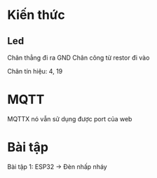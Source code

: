 # Kiến thức
## Led
Chân thẳng đi ra GND
Chân công từ restor đi vào

Chân tín hiệu: 4, 19



# MQTT
MQTTX nó vẫn sử dụng được port của web



# Bài tập
Bài tập 1: ESP32 -> Đèn nhấp nháy